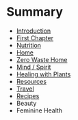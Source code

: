 # Summary

* [Introduction](README.md)
* [First Chapter](chapter1.md)
* [Nutrition](nutrition.md)
* [Home](home.md)
* [Zero Waste Home](zero_waste_home.md)
* [Mind / Spirit](mind__spirit.md)
* [Healing with Plants](healing_with_plants.md)
* [Resources](resources.md)
* [Travel](travel.md)
* [Recipes](recipes.md)
* Beauty
* Feminine Health

